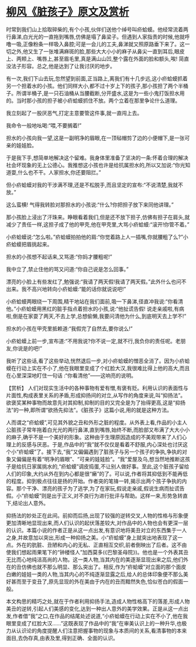 # [柳风《脏孩子》原文及赏析](https://www.vrrw.net/wx/15004.html)

时常到我们山上拾取碎柴的,有个小孩,伙伴们送他个绰号叫疥蛤蟆。他经常流着两行鼻涕,白光光的一直拖到嘴唇,仿佛是塌了鼻梁子。但遇到人家指责的时候,他就呼噜一吸,正像粉条一样吸入鼻腔;可是一会儿的工夫,鼻涕就又照原路垂下来了。这一切之外,他又生了一张堆满麻斑的脸,那些大大小小的麻子从鼻尖一直到耳后,眼皮上、两颊上、嘴唇上,甚至眉毛里,真是满山山凹,整个露在外面的脸和额头,唉! 简直没法子形容。总之,他是达到了让我讨厌的地步。

有一次,我们下山去玩,忽然望到前面,正当路上,离我们有十几步远,这小疥蛤蟆抓着另一个担着水的小孩。他们同样大小,都不过十岁上下的孩子,那小孩担了两个半桶子。所谓半桶子,是一只石油桶从当腰截断,分开盛水,这是为一些小鬼打饭担水用的。当时那小孩的担子被小疥蛤蟆抓住不放。两个立着在那里争论什么道理。

我立刻起了一股厌恶气,打定主意要管这件事,就一直闯上去。

我命令一般地吆喝:“喂,不要搁着!”

担水的小孩向我一望,这是一副明净的眉眼,在一顶毡帽剪了边的小便帽下,是一张可亲的娃娃脸。

于是我下手,想简单地解决这个留难。我身体里准备了坚决的一条:怀着合理的解决社会坏现象的无上公德心。我推想这小孩也许是给抗属担水的,所以又加说:“你光知道耍,什么也不干。人家担水,你还要阻拦。”

但小疥蛤蟆对我的干涉满不理,还是不松脱手,而且坚定的宣布:“不说清楚,我就不放。”

这么蛮横! 气得我转脸对那担水的小孩说:“什么?你把担子放下来同他讲理。”

那小孩脸上浸出了汗珠来。睁眼看着我们,但是还不放下担子,仿佛有担子在肩头,就减少了责任一样,这担子成了他的甲壳,他在甲壳里,大骂小疥蛤蟆:“滚开!你管不着。”

小疥蛤蟆说:“怎么啦。”疥蛤蟆拍拍他的肩:“你觉着路上人一插嘴,你就腰粗了么?”小疥蛤蟆把眉挑起来。

担水的小孩想不起话来,又骂道:“你妈才腰粗呢!”

我中立了,禁止住他的骂又问道:“你自己说是怎么回事。”

漂亮的小脸上有些发红了,勉强说:“我请了两天假!我请了两天假。”此外什么也问不出来。我不高兴地转向小疥蛤蟆:“能的话你就说说吧!”

小疥蛤蟆两眼绕一下周围,精干地站在我们面前,吸一下鼻涕,径直冲我说:“你看清他。”小疥蛤蟆用黑红的脏手指点着担水的小孩,说:“他扯谎告假! 说走亲戚啦,有病啦,倒是在家耍了两天,不去上学,总想偷懒,我要问清他为什么,到底明天去上学不!”

担水的小孩在甲壳里抵赖道:“我假完了自然去,要你说么!”

小疥蛤蟆上前一步,宣布道:“不用我说?你不说一定,就不行,我负你的责任呢。老朋友,你说是的吧!”

我听了这些话,看了这些举动,恍然退后一步,对小疥蛤蟆的憎恶全消了。因为小疥蛤蟆在行动上实在不小了,他在我眼里变成了个红脸大汉,我很难比得上他的高大,而且在心里深深地盯住一句话 :“你看清他”——这响亮的说明。



【赏析】 人们对现实生活中的各种事物有爱有憎,有褒有贬。利用认识的表面性与片面性,构成表里关系的矛盾,形成抑扬间的对立,从写作的角度来说,叫“抑扬法”。欲褒奖某种事物而故意先对其抑制,抑制的目的又完全是为了抬得更高,这是“抑扬法”的一种,即所谓“欲扬先抑法”。《脏孩子》这篇小说,用的就是这种方法。

人而谓之“疥蛤蟆”,可见其外貌之丑和外形之脏的程度。从外表上看,作品的小主人公脏孩子常年拖着白光光的两行鼻涕,直到嘴唇,始终不断,而脸部又布满了大大小小的麻子,确乎不是一个美好的形象。这种由于生理原因造成的不美观带来了人们心理上的反感与厌恶。于是,作品中的“我”就不仅仅是看着不舒服,内心深处也讨厌这个小“疥蛤蟆”了。接下去,“我”又偏偏遇到了脏孩子与另一个孩子的争执,争执的对象又偏偏是有着“明净的眉眼”、“可亲的娃娃脸”。“我”爱屋及乌,想当然地推断这孩子是给抗日家属挑水的,“疥蛤蟆”调皮捣蛋,不让别人做好事。至此,这个脏孩子留给人们的印象,大约从外在到内心都是很“癞”的了。可以说,作者将其抑低到不能再低的程度。抑到极点往往是扬的开始。作者突的笔锋一转,揭示出两个孩子争执的内容。那个干净、漂亮的孩子为了逃学,为了在家玩,假说走亲戚,假说生病而扯谎告假。小“疥蛤蟆”则是出于正义,对不良行为进行批评与帮助。这样一来,形势急转直下,结论出人意外。

抑扬法的妙处正在此间。前抑而后扬,出现了较强的逆转交叉,人物的性格与形象便更加清晰地显现出来,而人们认识的起伏落差较大,对作品中的人物也会有更深一层的认识。本篇小说的作者正是从这一点出发,有意识地将美丑对立的东西集于一人之身,并故意加以突出,形成一种抑扬之美。小“疥蛤蟆”身上就突出地表现了这一点。外在的肮脏、丑陋和内心的无私、正直相互交织,前者倒映出了后者。这不由使我们想起雨果笔下的“钟楼怪人”加西莫多(《巴黎圣母院》)。他也是一个外表其丑无比而心地纯洁高尚的人物。这一类人物,当其内在的美逐渐显现出来之后,他们外在的丑仿佛也就不那么明显、那么突出了。相反,作为“疥蛤蟆”对立面的那个面皮白嫩的娃娃一类的人物,当其内心的不纯逐渐显露之后,给人的总体印象便不那么美好甚而至于变丑了,原先显现的外在美由于内在的丑而黯然失色,恰似苍白的假面一般。

本文构思的精巧之处,就在于作者利用抑扬手法,造成人物性格高下的落差,形成人物美丑的逆转,引起人们美感的变化,达到一种出人意外的美学效果。正是从这一点出发,作者借“我”之口,在作品的结尾处述说道,“小疥蛤蟆在行动上实在不小了,他在我眼里变成了红脸大汉……”这既表现了作品中的“我”在审美认识上的一种升华,也极力从认识论的角度提醒人们注意把握事物的现象与本质间的关系,看清事物的本来面目,去伪存真,由表及里,得到正确、全面的认识。

